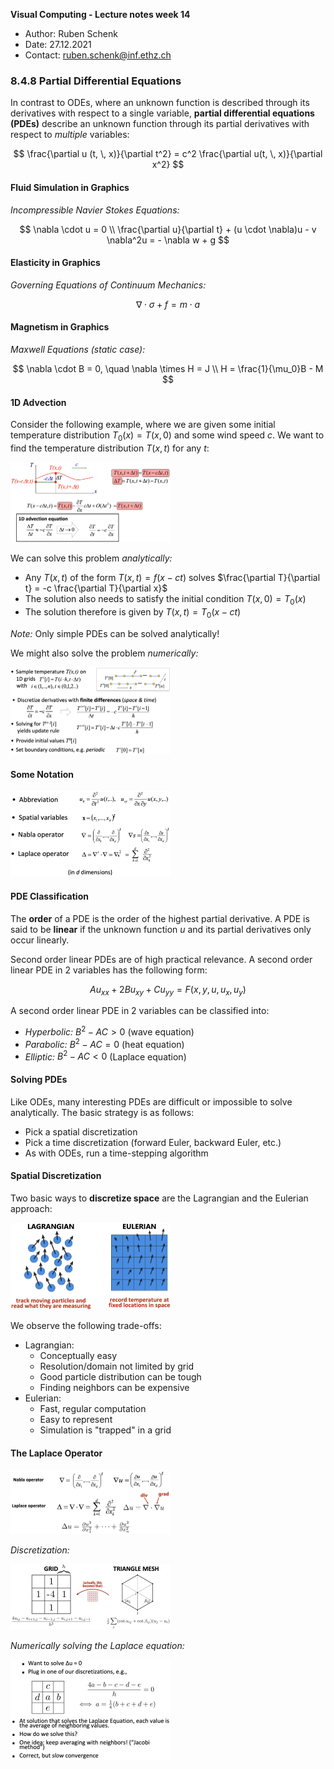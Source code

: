 **Visual Computing - Lecture notes week 14**

- Author: Ruben Schenk
- Date: 27.12.2021
- Contact: ruben.schenk@inf.ethz.ch

### 8.4.8 Partial Differential Equations

In contrast to ODEs, where an unknown function is described through its derivatives with respect to a single variable, **partial differential equations (PDEs)** describe an unknown function through its partial derivatives with respect to _multiple_ variables:

$$
\frac{\partial u (t, \, x)}{\partial t^2} = c^2 \frac{\partial u(t, \, x)}{\partial x^2}
$$

#### Fluid Simulation in Graphics

_Incompressible Navier Stokes Equations:_

$$
\nabla \cdot u = 0 \\
\frac{\partial u}{\partial t} + (u \cdot \nabla)u - v \nabla^2u = - \nabla w + g
$$

#### Elasticity in Graphics

_Governing Equations of Continuum Mechanics:_

$$
\nabla \cdot \sigma + f = m \cdot a
$$

#### Magnetism in Graphics

_Maxwell Equations (static case):_

$$
\nabla \cdot B = 0, \quad \nabla \times H = J \\
H = \frac{1}{\mu_0}B - M
$$

#### 1D Advection

Consider the following example, where we are given some initial temperature distribution $T_0(x) = T(x, \, 0)$ and some wind speed $c$. We want to find the temperature distribution $T(x, \, t)$ for any $t$:

<img src="./Figures/VisComp_Fig14-1.PNG" style="zoom: 25%;" />

We can solve this problem _analytically:_

- Any $T(x, \, t)$ of the form $T(x, \, t) = f(x-ct)$ solves $\frac{\partial T}{\partial t} = -c \frac{\partial T}{\partial x}$
- The solution also needs to satisfy the initial condition $T(x, \, 0) = T_0(x)$
- The solution therefore is given by $T(x, \, t) = T_0(x-ct)$

_Note:_ Only simple PDEs can be solved analytically!

We might also solve the problem _numerically:_

<img src="./Figures/VisComp_Fig14-2.PNG" style="zoom:25%;" />

#### Some Notation

<img src="./Figures/VisComp_Fig14-3.PNG" style="zoom:25%;" />

#### PDE Classification

The **order** of a PDE is the order of the highest partial derivative. A PDE is said to be **linear** if the unknown function $u$ and its partial derivatives only occur linearly.

Second order linear PDEs are of high practical relevance. A second order linear PDE in 2 variables has the following form:

$$
Au_{xx} + 2Bu_{xy} + Cu_{yy} = F(x, \, y, \, u, \, u_x, \, u_y)
$$

A second order linear PDE in 2 variables can be classified into:

- _Hyperbolic:_ $B^2-AC > 0$ (wave equation)
- _Parabolic:_ $B^2-AC = 0$ (heat equation)
- _Elliptic:_ $B^2-AC < 0$ (Laplace equation)

#### Solving PDEs

Like ODEs, many interesting PDEs are difficult or impossible to solve analytically. The basic strategy is as follows:

- Pick a spatial discretization
- Pick a time discretization (forward Euler, backward Euler, etc.)
- As with ODEs, run a time-stepping algorithm

#### Spatial Discretization

Two basic ways to **discretize space** are the Lagrangian and the Eulerian approach:

<img src="./Figures/VisComp_Fig14-4.PNG" style="zoom:25%;" />

We observe the following trade-offs:

- Lagrangian:
    - Conceptually easy
    - Resolution/domain not limited by grid
    - Good particle distribution can be tough
    - Finding neighbors can be expensive
- Eulerian:
    - Fast, regular computation
    - Easy to represent
    - Simulation is "trapped" in a grid

#### The Laplace Operator

<img src="./Figures/VisComp_Fig14-5.PNG" style="zoom:25%;" />

_Discretization:_

<img src="./Figures/VisComp_Fig14-6.PNG" style="zoom:25%;" />

_Numerically solving the Laplace equation:_

<img src="./Figures/VisComp_Fig14-7.PNG" style="zoom:25%;" />
